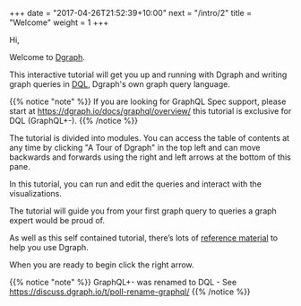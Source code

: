 +++
date = "2017-04-26T21:52:39+10:00"
next = "/intro/2"
title = "Welcome"
weight = 1
+++

Hi,

Welcome to [Dgraph](https://dgraph.io).

<!---
Dgraph is a distributed graph database, designed to scale from a single machine to data centres.

Before using Dgraph in your own projects, you’ll need to know about
graph databases and how to query Dgraph.
-->

This interactive tutorial will get you up and running with Dgraph and writing graph
queries in [DQL](https://docs.dgraph.io/query-language/), Dgraph's own graph query language.

{{% notice "note" %}}
  If you are looking for GraphQL Spec support, please start at https://dgraph.io/docs/graphql/overview/ this tutorial is exclusive for DQL (GraphQL+-).
{{% /notice %}}

The tutorial is divided into modules. You can access the table of
contents at any time by clicking "A Tour of Dgraph" in the top left and can move backwards
and forwards using the right and left arrows at the bottom of this pane.

In this tutorial, you can run and edit the queries and interact with the visualizations.

The tutorial will guide you from your first graph query to queries a graph expert would be proud of.

As well as this self contained tutorial, there’s lots of
[reference material](https://docs.dgraph.io) to help you use Dgraph.

When you are ready to begin click the right arrow.

{{% notice "note" %}}
  GraphQL+- was renamed to DQL - See https://discuss.dgraph.io/t/poll-rename-graphql/
{{% /notice %}}